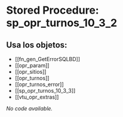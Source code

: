 # Stored Procedure: sp_opr_turnos_10_3_2

## Usa los objetos:
- [[fn_gen_GetErrorSQLBD]]
- [[opr_param]]
- [[opr_sitios]]
- [[opr_turnos]]
- [[opr_turnos_error]]
- [[sp_opr_turnos_10_3_3]]
- [[vtu_opr_extras]]

*No code available.*
